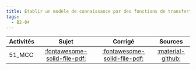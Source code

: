 ```yaml
---
title: Établir un modèle de connaissance par des fonctions de transfert. 
tags:
  - B2-04
---
```

[comment]: <> (Généré automatiquement par make_all_activitess.py, creation_fichiers_activites)

| Activités | Sujet | Corrigé | Sources  | 
| :-------------- | :---: | :-----: | :------: | 
| 51_MCC | [:fontawesome-solid-file-pdf:](http://xpessoles-cpge.fr/pdf/51_MCC_Sujet.pdf) | [:fontawesome-solid-file-pdf:](http://xpessoles-cpge.fr/pdf/51_MCC_Corrige.pdf) |[:material-github:](https://github.com/xpessoles/ExercicesCompetences/tree/main/B2_ProposerModele/B2_04_ModeleConnaissance/51_MCC) |  

